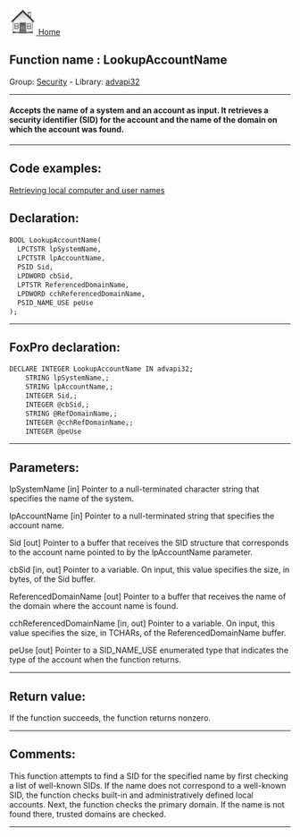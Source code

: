 [<img src="../../images/home.png"> Home ](https://github.com/VFPX/Win32API)  

## Function name : LookupAccountName
Group: [Security](../../functions_group.md#Security)  -  Library: [advapi32](../../libraries.md#advapi32)  
***  


#### Accepts the name of a system and an account as input. It retrieves a security identifier (SID) for the account and the name of the domain on which the account was found.

***  


## Code examples:
[Retrieving local computer and user names](../../samples/sample_041.md)  

## Declaration:
```foxpro  
BOOL LookupAccountName(
  LPCTSTR lpSystemName,
  LPCTSTR lpAccountName,
  PSID Sid,
  LPDWORD cbSid,
  LPTSTR ReferencedDomainName,
  LPDWORD cchReferencedDomainName,
  PSID_NAME_USE peUse
);  
```  
***  


## FoxPro declaration:
```foxpro  
DECLARE INTEGER LookupAccountName IN advapi32;
	STRING lpSystemName,;
	STRING lpAccountName,;
	INTEGER Sid,;
	INTEGER @cbSid,;
	STRING @RefDomainName,;
	INTEGER @cchRefDomainName,;
	INTEGER @peUse  
```  
***  


## Parameters:
lpSystemName 
[in] Pointer to a null-terminated character string that specifies the name of the system.

lpAccountName 
[in] Pointer to a null-terminated string that specifies the account name.

Sid 
[out] Pointer to a buffer that receives the SID structure that corresponds to the account name pointed to by the lpAccountName parameter.

cbSid 
[in, out] Pointer to a variable. On input, this value specifies the size, in bytes, of the Sid buffer.

ReferencedDomainName 
[out] Pointer to a buffer that receives the name of the domain where the account name is found.

cchReferencedDomainName 
[in, out] Pointer to a variable. On input, this value specifies the size, in TCHARs, of the ReferencedDomainName buffer.

peUse 
[out] Pointer to a SID_NAME_USE enumerated type that indicates the type of the account when the function returns.  
***  


## Return value:
If the function succeeds, the function returns nonzero.  
***  


## Comments:
This function attempts to find a SID for the specified name by first checking a list of well-known SIDs. If the name does not correspond to a well-known SID, the function checks built-in and administratively defined local accounts. Next, the function checks the primary domain. If the name is not found there, trusted domains are checked.  
  
***  

